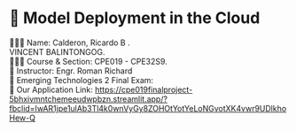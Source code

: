 # 👋 Model Deployment in the Cloud
👩🏻‍💻  Name: Calderon, Ricardo B . <br/>
           VINCENT BALINTONGOG.  <br/>
👩🏻‍🎓 Course & Section: CPE019 - CPE32S9.<br/>
🎨 Instructor: Engr. Roman Richard<br/>
🌷 Emerging Technologies 2 Final Exam:  <br/>
💭 Our Application Link: https://cpe019finalproject-5bhxivmntchemeeudwpbzn.streamlit.app/?fbclid=IwAR1jpe1ulAb3Tl4k0wnVyGy8ZOHOtYotYeLoNGvotXK4vwr9UDlkhoHew-Q<br/>

 

